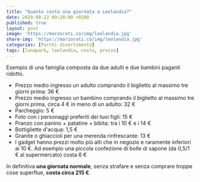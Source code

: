 ```yaml
---
title: "Quanto costa una giornata a Leolandia?"
date: 2020-08-22 09:20:00 +0200
published: true
layout: post
image: 'https://marzorati.co/img/leolandia.jpg'
share-img: 'https://marzorati.co/img/leolandia.jpg'
categories: [Parchi divertimento]
tags: [lunapark, leolandia, costo, prezzo]
---
```

Esempio di una famiglia composta da due adulti e due bambini paganti ridotto.   

 - Prezzo medio ingresso un adulto comprando il biglietto al massimo tre giorni prima: 36 €
 - Prezzo medio ingresso un bambino comprando il biglietto al massimo tre giorni prima, circa 4 € in meno di un adulto: 32 €
 - Parcheggio: 5 €
 - Foto con i personaggi preferiti dei tuoi figli: 15 €
 - Pranzo con panino + patatine + bibita: tra i 10 € e i 14 €
 - Bottigliette d'acqua: 1,5 €
 - Granite o ghiaccioli per una merenda rinfrescante: 13 €
 - I gadget hanno prezzi molto più alti che in negozio e raramente inferiori ai 10 €. Ad esempio una piccola confezione di bolle di sapone (da 0,5/1 € al supermercato) costa 6 €
 
In definitiva **una giornata normale**, senza strafare e senza comprare troppe cose superflue, **costa circa 215 €**.